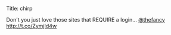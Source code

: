 Title: chirp

Don't you just love those sites that REQUIRE a login... <a href="http://twitter.com/thefancy">@thefancy</a> <a href="http://t.co/ZymjId4w">http://t.co/ZymjId4w</a>
